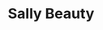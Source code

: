 ---
title: "Sally Beauty"
url: /traverse-city/sally-beauty-west-south-airport-road/
shop: hairdresser supply
---